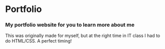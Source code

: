 # Portfolio
### My portfolio website for you to learn more about me

This was originally made for myself, but at the right time in IT class I had to do HTML/CSS. A perfect timing!
